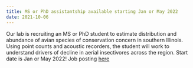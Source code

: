 ```yaml
---
title: MS or PhD assistantship available starting Jan or May 2022
date: 2021-10-06
---
```


Our lab is recruiting an MS or PhD student to estimate distribution and abundance of avian species of conservation concern in southern Illinois. Using point counts and acoustic recorders, the student will work to understand drivers of decline in aerial insectivores across the region. Start date is Jan or May 2022! Job posting [here](https://wfscjobs.tamu.edu/jobs/m-s-or-ph-d-in-avian-conservation-and-management-illinois/)

